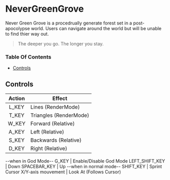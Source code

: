 # NeverGreenGrove
Never Green Grove is a procedrually generate forest set in a post-apocolypse world. Users can navigate around the world but will be unable to find thier way out.

> The deeper you go. The longer you stay.

### Table Of Contents
* [Controls](#controls)

## Controls
**Action** | **Effect**
:---:| ---
L_KEY | Lines (RenderMode)
T_KEY | Triangles (RenderMode)
W_KEY | Forward (Relative)
A_KEY | Left (Relative)
S_KEY | Backwards (Relative)
D_KEY | Right (Relative)
--when in God Mode--
G_KEY | Enable/Disable God Mode
LEFT_SHIFT_KEY | Down
SPACEBAR_KEY | Up
--when in normal mode--
SHIFT_KEY | Sprint
Cursor X/Y-axis mouvement | Look At (Follows Cursor)
